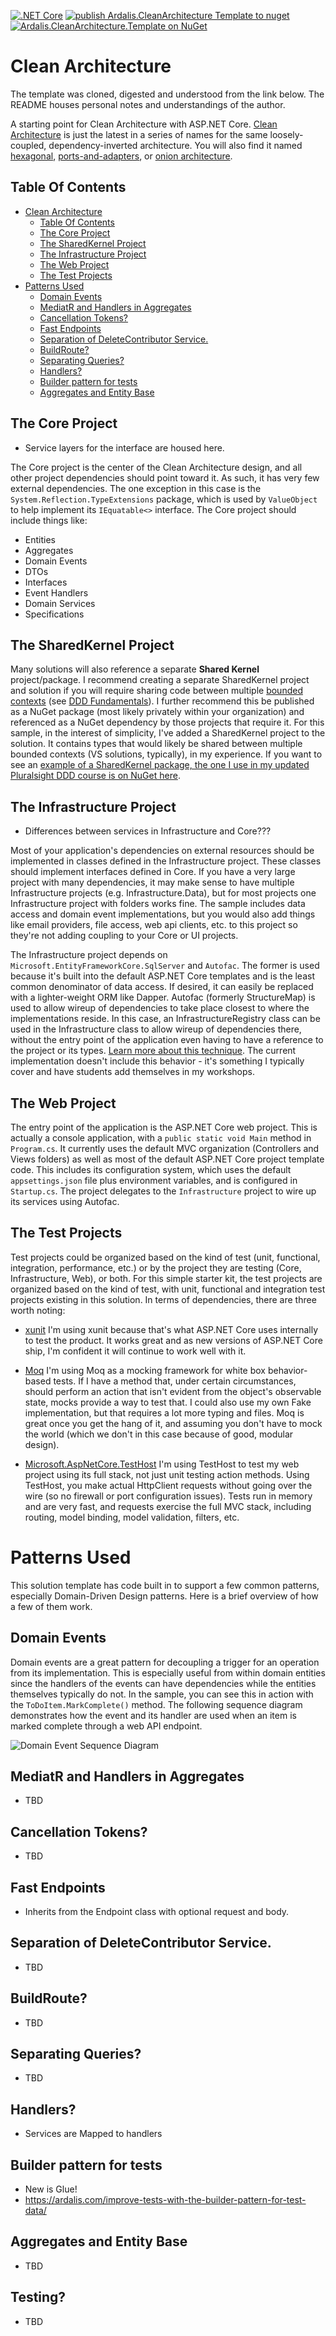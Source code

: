 [![.NET Core](https://github.com/ardalis/CleanArchitecture/workflows/.NET%20Core/badge.svg)](https://github.com/ardalis/CleanArchitecture/actions)
[![publish Ardalis.CleanArchitecture Template to nuget](https://github.com/ardalis/CleanArchitecture/actions/workflows/publish.yml/badge.svg)](https://github.com/ardalis/CleanArchitecture/actions/workflows/publish.yml)
[![Ardalis.CleanArchitecture.Template on NuGet](https://img.shields.io/nuget/v/Ardalis.CleanArchitecture.Template?label=Ardalis.CleanArchitecture.Template)](https://www.nuget.org/packages/Ardalis.CleanArchitecture.Template/)

# Clean Architecture

The template was cloned, digested and understood from the link below. The README houses personal notes and understandings of the author.

A starting point for Clean Architecture with ASP.NET Core. [Clean Architecture](https://8thlight.com/blog/uncle-bob/2012/08/13/the-clean-architecture.html) is just the latest in a series of names for the same loosely-coupled, dependency-inverted architecture. You will also find it named [hexagonal](http://alistair.cockburn.us/Hexagonal+architecture), [ports-and-adapters](http://www.dossier-andreas.net/software_architecture/ports_and_adapters.html), or [onion architecture](http://jeffreypalermo.com/blog/the-onion-architecture-part-1/).

## Table Of Contents

- [Clean Architecture](#clean-architecture)
  - [Table Of Contents](#table-of-contents)
  - [The Core Project](#the-core-project)
  - [The SharedKernel Project](#the-sharedkernel-project)
  - [The Infrastructure Project](#the-infrastructure-project)
  - [The Web Project](#the-web-project)
  - [The Test Projects](#the-test-projects)
- [Patterns Used](#patterns-used)
  - [Domain Events](#domain-events)
  - [MediatR and Handlers in Aggregates](#mediatr-and-handlers-in-aggregates)
  - [Cancellation Tokens?](#cancellation-tokens)
  - [Fast Endpoints](#fast-endpoints)
  - [Separation of DeleteContributor Service.](#separation-of-deletecontributor-service)
  - [BuildRoute?](#buildroute)
  - [Separating Queries?](#separating-queries)
  - [Handlers?](#handlers)
  - [Builder pattern for tests](#builder-pattern-for-tests)
  - [Aggregates and Entity Base](#aggregates-and-entity-base)

## The Core Project

- Service layers for the interface are housed here.

The Core project is the center of the Clean Architecture design, and all other project dependencies should point toward it. As such, it has very few external dependencies. The one exception in this case is the `System.Reflection.TypeExtensions` package, which is used by `ValueObject` to help implement its `IEquatable<>` interface. The Core project should include things like:

- Entities
- Aggregates
- Domain Events
- DTOs
- Interfaces
- Event Handlers
- Domain Services
- Specifications

## The SharedKernel Project

Many solutions will also reference a separate **Shared Kernel** project/package. I recommend creating a separate SharedKernel project and solution if you will require sharing code between multiple [bounded contexts](https://ardalis.com/encapsulation-boundaries-large-and-small/) (see [DDD Fundamentals](https://www.pluralsight.com/courses/domain-driven-design-fundamentals)). I further recommend this be published as a NuGet package (most likely privately within your organization) and referenced as a NuGet dependency by those projects that require it. For this sample, in the interest of simplicity, I've added a SharedKernel project to the solution. It contains types that would likely be shared between multiple bounded contexts (VS solutions, typically), in my experience. If you want to see an [example of a SharedKernel package, the one I use in my updated Pluralsight DDD course is on NuGet here](https://www.nuget.org/packages/PluralsightDdd.SharedKernel/).

## The Infrastructure Project

- Differences between services in Infrastructure and Core???

Most of your application's dependencies on external resources should be implemented in classes defined in the Infrastructure project. These classes should implement interfaces defined in Core. If you have a very large project with many dependencies, it may make sense to have multiple Infrastructure projects (e.g. Infrastructure.Data), but for most projects one Infrastructure project with folders works fine. The sample includes data access and domain event implementations, but you would also add things like email providers, file access, web api clients, etc. to this project so they're not adding coupling to your Core or UI projects.

The Infrastructure project depends on `Microsoft.EntityFrameworkCore.SqlServer` and `Autofac`. The former is used because it's built into the default ASP.NET Core templates and is the least common denominator of data access. If desired, it can easily be replaced with a lighter-weight ORM like Dapper. Autofac (formerly StructureMap) is used to allow wireup of dependencies to take place closest to where the implementations reside. In this case, an InfrastructureRegistry class can be used in the Infrastructure class to allow wireup of dependencies there, without the entry point of the application even having to have a reference to the project or its types. [Learn more about this technique](https://ardalis.com/avoid-referencing-infrastructure-in-visual-studio-solutions). The current implementation doesn't include this behavior - it's something I typically cover and have students add themselves in my workshops.

## The Web Project

The entry point of the application is the ASP.NET Core web project. This is actually a console application, with a `public static void Main` method in `Program.cs`. It currently uses the default MVC organization (Controllers and Views folders) as well as most of the default ASP.NET Core project template code. This includes its configuration system, which uses the default `appsettings.json` file plus environment variables, and is configured in `Startup.cs`. The project delegates to the `Infrastructure` project to wire up its services using Autofac.

## The Test Projects

Test projects could be organized based on the kind of test (unit, functional, integration, performance, etc.) or by the project they are testing (Core, Infrastructure, Web), or both. For this simple starter kit, the test projects are organized based on the kind of test, with unit, functional and integration test projects existing in this solution. In terms of dependencies, there are three worth noting:

- [xunit](https://www.nuget.org/packages/xunit) I'm using xunit because that's what ASP.NET Core uses internally to test the product. It works great and as new versions of ASP.NET Core ship, I'm confident it will continue to work well with it.

- [Moq](https://www.nuget.org/packages/Moq/) I'm using Moq as a mocking framework for white box behavior-based tests. If I have a method that, under certain circumstances, should perform an action that isn't evident from the object's observable state, mocks provide a way to test that. I could also use my own Fake implementation, but that requires a lot more typing and files. Moq is great once you get the hang of it, and assuming you don't have to mock the world (which we don't in this case because of good, modular design).

- [Microsoft.AspNetCore.TestHost](https://www.nuget.org/packages/Microsoft.AspNetCore.TestHost) I'm using TestHost to test my web project using its full stack, not just unit testing action methods. Using TestHost, you make actual HttpClient requests without going over the wire (so no firewall or port configuration issues). Tests run in memory and are very fast, and requests exercise the full MVC stack, including routing, model binding, model validation, filters, etc.

# Patterns Used

This solution template has code built in to support a few common patterns, especially Domain-Driven Design patterns. Here is a brief overview of how a few of them work.

## Domain Events

Domain events are a great pattern for decoupling a trigger for an operation from its implementation. This is especially useful from within domain entities since the handlers of the events can have dependencies while the entities themselves typically do not. In the sample, you can see this in action with the `ToDoItem.MarkComplete()` method. The following sequence diagram demonstrates how the event and its handler are used when an item is marked complete through a web API endpoint.

![Domain Event Sequence Diagram](https://user-images.githubusercontent.com/782127/75702680-216ce300-5c73-11ea-9187-ec656192ad3b.png)

## MediatR and Handlers in Aggregates

- TBD

## Cancellation Tokens?

- TBD

## Fast Endpoints

- Inherits from the Endpoint class with optional request and body.

## Separation of DeleteContributor Service.

- TBD

## BuildRoute?

- TBD

## Separating Queries?

- TBD

## Handlers?

- Services are Mapped to handlers

## Builder pattern for tests

- New is Glue!
- https://ardalis.com/improve-tests-with-the-builder-pattern-for-test-data/

## Aggregates and Entity Base

- TBD

## Testing?

- TBD